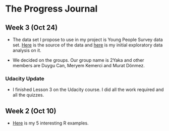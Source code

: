 # The Progress Journal

## Week 3 (Oct 24)

+ The data set I propose to use in my project is Young People Survey data set. [Here](https://www.kaggle.com/miroslavsabo/young-people-survey/data) is the source of the data and  [here](PersonalProject_tektunalic.html) is my initial exploratory data analysis on it.

+ We decided on the groups. Our group name is 2Yaka and other members are Duygu Can, Meryem Kemerci and Murat Dönmez.

### Udacity Update

+ I finished Lesson 3 on the Udacity course. I did all the work required and all the quizzes.

## Week 2 (Oct 10)

+ [Here](files/interesting_examples.html) is my 5 interesting R examples.
